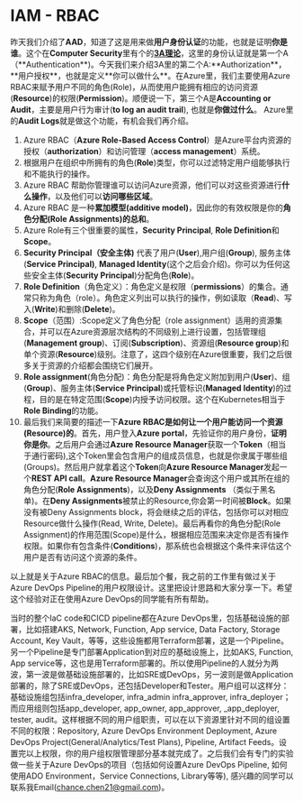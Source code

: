 # IAM - RBAC
昨天我们介绍了**AAD**，知道了这是用来做**用户身份认证**的功能，也就是证明**你是谁**。这个在**Computer Security**里有个的[**3A理论**](https://en.wikipedia.org/wiki/AAA_(computer_security))，这里的身份认证就是第一个A（**Authentication**)。今天我们来介绍3A里的第二个A:**Authorization**，**用户授权**，也就是定义**你可以做什么**。在Azure里，我们主要使用Azure RBAC来赋予用户不同的角色(Role)，从而使用户能拥有相应的访问资源(**Resource**)的权限(**Permission**)。顺便说一下，第三个A是**Accounting or Audit**，主要是用户行为审计(**to log an audit trail**), 也就是**你做过什么**。 Azure里的**Audit Logs**就是做这个功能，有机会我们再介绍。

1. Azure RBAC（**Azure Role-Based Access Control**）是Azure平台内资源的授权（**authorization**）和访问管理（**access management**）系统。
2. 根据用户在组织中所拥有的角色(**Role**)类型，你可以过滤特定用户组能够执行和不能执行的操作。
3. Azure RBAC 帮助你管理谁可以访问Azure资源，他们可以对这些资源进行**什么操作**，以及他们可以**访问哪些区域**。
4. Azure RBAC 是一种**累加模型(additive model)**，因此你的有效权限是你的**角色分配(Role Assignments)的总和**。
5. Azure Role有三个很重要的属性，**Security Principal**, **Role Definition**和**Scope**。
6. **Security Principal（安全主体)** 代表了用户(**User**),用户组(**Group**), 服务主体(**Service Principal)**, **Managed Identity**(这个之后会介绍)。你可以为任何这些安全主体(**Security Principal**)分配角色(**Role**)。
7. **Role Definition**（角色定义）：角色定义是权限（**permissions**）的集合。通常只称为角色（role）。角色定义列出可以执行的操作，例如读取（**Read**)、写入(**Write**)和删除(**Delete**)。
8. **Scope**（范围）:Scope定义了角色分配（role assignment）适用的资源集合，并可以在Azure资源层次结构的不同级别上进行设置，包括管理组(**Management group**)、订阅(**Subscription**)、资源组(**Resource group**)和单个资源(**Resource**)级别。注意了，这四个级别在Azure很重要，我们之后很多关于资源的介绍都会围绕它们展开。
9. **Role assignment**(角色分配)：角色分配是将角色定义附加到用户(**User**)、组(**Group**)、服务主体(**Service Principal**)或托管标识(**Managed Identity**)的过程，目的是在特定范围(**Scope**)内授予访问权限。这个在Kubernetes相当于**Role Binding**的功能。
10. 最后我们来简要的描述一下**Azure RBAC是如何让一个用户能访问一个资源(Resource)的**。首先，用户登入**Azure portal**，先验证你的用户身份，**证明你是你**。之后用户会通过**Azure Resource Manager**获取一个**Token**（相当于通行密码),这个Token里会包含用户的组成员信息，也就是你隶属于哪些组(Groups)。然后用户就拿着这个**Token**向**Azure Resource Manager**发起一个**REST API call**。**Azure Resource Manager**会查询这个用户或其所在组的角色分配(**Role Assignments**)，以及**Deny Assignments** （类似于黑名单)。在**Deny Assignments**被禁止的Resource,你会第一时间被**Block**。如果没有被Deny Assignments block，将会继续之后的评估，包括你可以对相应Resource做什么操作(Read, Write, Delete)。最后再看你的角色分配(Role Assignment)的作用范围(Scope)是什么，根据相应范围来决定你是否有操作权限。如果你有包含条件(**Conditions**)，那系统也会根据这个条件来评估这个用户是否有访问这个资源的条件。

以上就是关于Azure RBAC的信息。最后加个餐，我之前的工作里有做过关于Azure DevOps Pipeline的用户权限设计。这里把设计思路和大家分享一下。希望这个经验对正在使用Azure DevOps的同学能有所有帮助。</br>

当时的整个IaC code和CICD pipeline都在Azure DevOps里，包括基础设施的部署，比如搭建AKS, Network, Function, App service, Data Factory, Storage Account, Key Vault，等等，这些设施都用Terraform部署，这是一个Pipeline。另一个Pipeline是专门部署Application到对应的基础设施上，比如AKS, Function, App service等，这也是用Terraform部署的。所以使用Pipeline的人就分为两波，第一波是做基础设施部署的，比如SRE或DevOps，另一波则是做Application部署的，除了SRE或DevOps，还包括Developer和Tester。用户组可以这样分：基础设施组包括infra_developer, infra_admin infra_approver, infra_deployer；而应用组则包括app_developer, app_owner, app_approver, <env>_app_deployer, tester, audit。这样根据不同的用户组职责，可以在以下资源里针对不同的组设置不同的权限：Repository, Azure DevOps Environment Deployment, Azure DevOps Project(General/Analytics/Test Plans), Pipeline, Artifact Feeds。设置完以上权限，你的用户组权限管理部分基本就完成了。之后我们会有专门的实验做一些关于Azure DevOps的项目（包括如何设置Azure DevOps Pipeline, 如何使用ADO Environment，Service Connections, Library等等), 感兴趣的同学可以联系我Email(chance.chen21@gmail.com)。 